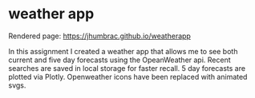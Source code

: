 # weather app

Rendered page: https://jhumbrac.github.io/weatherapp

In this assignment I created a weather app that allows me to see both current and five day forecasts using the OpeanWeather api. Recent searches are saved in local storage for faster recall. 5 day forecasts are plotted via Plotly. Openweather icons have been replaced with animated svgs.
